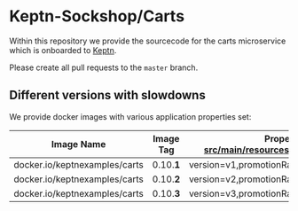 # Keptn-Sockshop/Carts

Within this repository we provide the sourcecode for the carts microservice which is onboarded to [Keptn](https://keptn.sh).

Please create all pull requests to the `master` branch.

## Different versions with slowdowns

We provide docker images with various application properties set:

| Image Name                    | Image Tag  | Properties (see [src/main/resources/application.properties](src/main/resources/application.properties)) |
|-------------------------------|------------|--------------------------------------------------|
| docker.io/keptnexamples/carts | 0.10.**1** | version=v1,promotionRate=0,delayInMillis=0       |
| docker.io/keptnexamples/carts | 0.10.**2** | version=v2,promotionRate=0,delayInMillis=1000ms  |
| docker.io/keptnexamples/carts | 0.10.**3** | version=v3,promotionRate=0,delayInMillis=0       |
